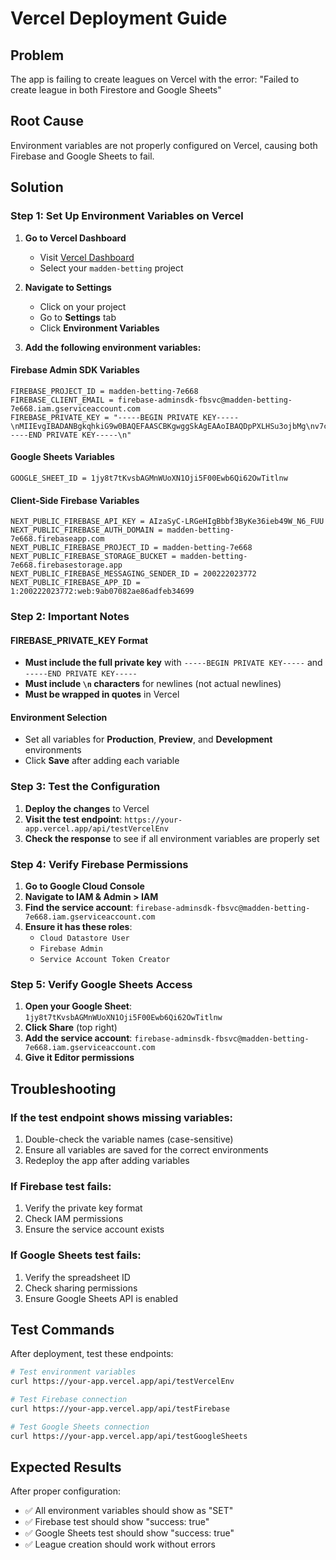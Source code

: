 # Vercel Deployment Guide

## Problem
The app is failing to create leagues on Vercel with the error: "Failed to create league in both Firestore and Google Sheets"

## Root Cause
Environment variables are not properly configured on Vercel, causing both Firebase and Google Sheets to fail.

## Solution

### Step 1: Set Up Environment Variables on Vercel

1. **Go to Vercel Dashboard**
   - Visit [Vercel Dashboard](https://vercel.com/dashboard)
   - Select your `madden-betting` project

2. **Navigate to Settings**
   - Click on your project
   - Go to **Settings** tab
   - Click **Environment Variables**

3. **Add the following environment variables:**

#### Firebase Admin SDK Variables
```
FIREBASE_PROJECT_ID = madden-betting-7e668
FIREBASE_CLIENT_EMAIL = firebase-adminsdk-fbsvc@madden-betting-7e668.iam.gserviceaccount.com
FIREBASE_PRIVATE_KEY = "-----BEGIN PRIVATE KEY-----\nMIIEvgIBADANBgkqhkiG9w0BAQEFAASCBKgwggSkAgEAAoIBAQDpPXLHSu3ojbMg\nv7c9kzJjrnQsGDiFd0sXkzGut45VekyXNLMR5or3br+A/4lrX42SVKfUxZeGhx4N\nVGzCzryBhsh/EwSZ3e1QKRAMiscyqcJA5Vh21p7SFMVolpFLa9iWkgvdMH9ssrnb\nKwslZTbbiwzlry8dzZVqmXcuuE3ccoIpmb134H8ICpiYvw8wz6VdXeO8iBROD4nl\njuO6gVvQsDzzYXdzNsjmVvhF5YT/XGfxsR6NKteP/91zcM7AcDXVN+FM7e9bWwiC\nbKe2aD4N+zjuhcufB/u8oR5yRa83huXz+5nc4Yo4SdV+BcOtH6xXjSj7aI6WgUqR\ne45A5PhfAgMBAAECggEABaMPQC/+tV7TV1vHm6ZDX5n3dpqODYyECC/t0Y/f60K9\nt7vPOVDULZKDvPDjSwqJdK6bsPtAV1p/O4nXG3nJ0x5esx+F19gl8TvrOa2S9RXN\nB/d8no0L7ctEHoWt2xMVexIdiLBKEoAnsltrqHEC4eYOHwqPiqdaajPT594OPhRX\nx97OZZY2r2XpLInVd7iwVE20klwPpJbEwEBqCneYCZuhVcjY2O/x0sRRmEoyQ2Gj\nOXeptMqZ67mH0zK/D0McOXjfz8AgFZqqdQ8yJaWQ/J12n4t/VPUOajh1BrM8FTlV\njFjlTi6m74ga5Py/6qf0pN24kgSeaMqXuZbp5CtfHQKBgQD7X2k1G/mVX2SdlTQ0\nwv9lWNtZgxnglimyEOEiu9oZ/smYkcaoa9PRHOZTzmsC9AaswFRc0niJzYV4E13G\nEu4aic00e8/UNCddocpk3fiKSJwyjQB01umErEIuBy3cTDGt4U7z6rD+rGjeRDrO\njnE24Gr1K6DcxaoZ31rThhmtgwKBgQDtiJZpOxs4NRHrS7k06iS9eSZquqEZBpeD\nMy/x9FHegA7+RoTe73eZCiX+UDyxiKCk4zfQL6HIl22/r/ywEqSJAmkHc/NA1vI7\nMIiHdxIIyhlG5p3o8qDvNF6bu6dqXq7QIlAPZQgzRMn2SiBHiD6AEIXOi+HwM7Dh\n0zTfBHxO9QKBgQDgma6KSpWltpdTCeacogLKzisnfrFXbzSQKu7ONyS4B2SfUtk6\n0SVwea7/ALey6tEv96UpTtFu51izIjKucWmYArp8g4f95h+qVI5fs8mH3TrbHAtl\nWkVKSxPSxo1egiH9aAxAetlspCYLOtGEj9dunfRTXYkc2eyTs3MW/oHg+wKBgQC7\nAldRIAzNEtM5ydNVuqYUWmaJjse4mTz+OXWc63rtTyr+vGxtzGD/p0LEV02BhIzd\nZFqT2HxqHfZ0/UxXH0ZU7AXerUYtnUz2lr5W0MLtEpgV/wkB1swnp7Z4q6QiFctR\n6EHZ7PQo0RakhjWlu7lhQCDova6zWy7+jDdLAhAQZQKBgBOCPY2R+P5aRmc3Coom\nrmPB0KFHhzb3Cy8OEQkgXgsxIto5LKjgHZ309rRZLyV1bI3SJQgrHhxRlk3VaHSD\nrjyzuo0cq1Z4X86P7jzXn0nwzciuyLCBZ79otIiHC04hD8oaigS9+R7/WcqL6qG8\nPbd1v5aoNw+50dBSQ5LJWXkr\n-----END PRIVATE KEY-----\n"
```

#### Google Sheets Variables
```
GOOGLE_SHEET_ID = 1jy8t7tKvsbAGMnWUoXN1Oji5F00Ewb6Qi62OwTitlnw
```

#### Client-Side Firebase Variables
```
NEXT_PUBLIC_FIREBASE_API_KEY = AIzaSyC-LRGeHIgBbbf3ByKe36ieb49W_N6_FUU
NEXT_PUBLIC_FIREBASE_AUTH_DOMAIN = madden-betting-7e668.firebaseapp.com
NEXT_PUBLIC_FIREBASE_PROJECT_ID = madden-betting-7e668
NEXT_PUBLIC_FIREBASE_STORAGE_BUCKET = madden-betting-7e668.firebasestorage.app
NEXT_PUBLIC_FIREBASE_MESSAGING_SENDER_ID = 200222023772
NEXT_PUBLIC_FIREBASE_APP_ID = 1:200222023772:web:9ab07082ae86adfeb34699
```

### Step 2: Important Notes

#### FIREBASE_PRIVATE_KEY Format
- **Must include the full private key** with `-----BEGIN PRIVATE KEY-----` and `-----END PRIVATE KEY-----`
- **Must include `\n` characters** for newlines (not actual newlines)
- **Must be wrapped in quotes** in Vercel

#### Environment Selection
- Set all variables for **Production**, **Preview**, and **Development** environments
- Click **Save** after adding each variable

### Step 3: Test the Configuration

1. **Deploy the changes** to Vercel
2. **Visit the test endpoint**: `https://your-app.vercel.app/api/testVercelEnv`
3. **Check the response** to see if all environment variables are properly set

### Step 4: Verify Firebase Permissions

1. **Go to Google Cloud Console**
2. **Navigate to IAM & Admin > IAM**
3. **Find the service account**: `firebase-adminsdk-fbsvc@madden-betting-7e668.iam.gserviceaccount.com`
4. **Ensure it has these roles**:
   - `Cloud Datastore User`
   - `Firebase Admin`
   - `Service Account Token Creator`

### Step 5: Verify Google Sheets Access

1. **Open your Google Sheet**: `1jy8t7tKvsbAGMnWUoXN1Oji5F00Ewb6Qi62OwTitlnw`
2. **Click Share** (top right)
3. **Add the service account**: `firebase-adminsdk-fbsvc@madden-betting-7e668.iam.gserviceaccount.com`
4. **Give it Editor permissions**

## Troubleshooting

### If the test endpoint shows missing variables:
1. Double-check the variable names (case-sensitive)
2. Ensure all variables are saved for the correct environments
3. Redeploy the app after adding variables

### If Firebase test fails:
1. Verify the private key format
2. Check IAM permissions
3. Ensure the service account exists

### If Google Sheets test fails:
1. Verify the spreadsheet ID
2. Check sharing permissions
3. Ensure Google Sheets API is enabled

## Test Commands

After deployment, test these endpoints:

```bash
# Test environment variables
curl https://your-app.vercel.app/api/testVercelEnv

# Test Firebase connection
curl https://your-app.vercel.app/api/testFirebase

# Test Google Sheets connection
curl https://your-app.vercel.app/api/testGoogleSheets
```

## Expected Results

After proper configuration:
- ✅ All environment variables should show as "SET"
- ✅ Firebase test should show "success: true"
- ✅ Google Sheets test should show "success: true"
- ✅ League creation should work without errors 